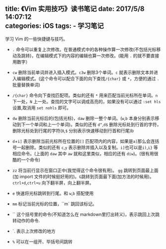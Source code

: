 title: 《Vim 实用技巧》读书笔记
date: 2017/5/8 14:07:12  
categories: iOS
tags: 
	- 学习笔记
---

学习 Vim 的一些快捷键与技巧。

<!--more-->

- `.` 命令可以重复上次修改。在普通模式中的各种操作算一次修改(不包括光标移动及跳转)，在编辑模式下的内容的编辑也算一次修改。(能用 `.` 的就不要直接用数字）


- `cw` 删除当前单词并进入插入模式。`c3w` 删除3个单词。`c` 就表示删除文本并进入编辑模式。(这个命令可以配合下面的向下查找`/{char}` 或 `*`，方便的通过 `. `批量替换单词)


- `/{char}` 命令向下查找匹配项。类似的还有 `*` 用来匹配当前光标所在单词。`n` 下一处，`N` 上一处。查找的文字可以调成高亮的，如果没有可以通过 `:set hls` 设置,取消用 `set nohls` 即可。


- `dw` 删除当前光标后的(包括光标)，`daw` 删除一整个单词。(`w`,`b` 本身分别表示移动到下一个单词和上一个单词)。类似的还有 `d^`,`d$` 删除光标处到行首的字符，删除光标处到行尾的字符(`0`,`$` 分别表示快速移动到行首和行尾)b


- `d`+`i]` 表示删除当前光标所在位置的`[]` 匹配项内的内容，如果是`a]`那么会连括号一起删除。类似的还有 `c`,`y` 表示删除并插入以及复制。`i]`也可以是`i)`,`i}` 等相应命令。(上面的 `daw` 其中 `aw` 就和这里类似，相应的还有 `diw`)。(很有用很酷的一个命令)


- `zz` 将当前行显示在窗口正中(我觉得这个命令很有用)。 `gg` 跳转到页面最上面 (加 import 文件的时候挺好用的)。`G`跳转到页面最下面(加方法的时候用)。`ctrl+d`,`ctrl+u` 向下翻半屏，向上翻半屏。


- `e` 快速将光标跳转到行尾。和 `w`,`b` 搭配使用


- `mm` 标记当前光标的位置，``m` 跳回该标记。


- `` 这个括号里的命令(不知道怎么在 markdown里打出转义)，表示跳回上次跳转动作的命令.


- `. 表示上次修改的地方
- `%` 可以在一组开、毕括号间跳转